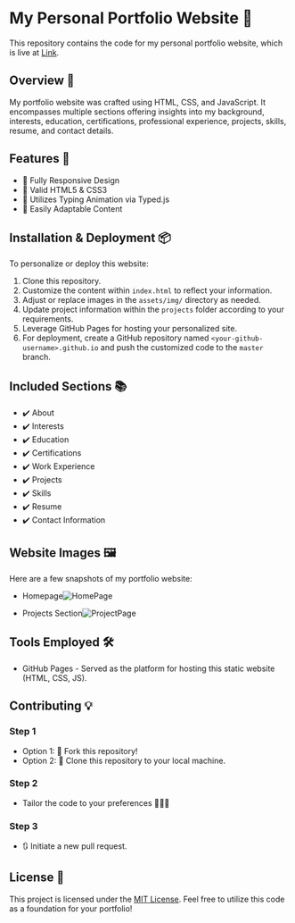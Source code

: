 # My Personal Portfolio Website 🚀

This repository contains the code for my personal portfolio website, which is live at [Link](https://divya-pardeshi.github.io/webportfolio/).

## Overview 🌟

My portfolio website was crafted using HTML, CSS, and JavaScript. It encompasses multiple sections offering insights into my background, interests, education, certifications, professional experience, projects, skills, resume, and contact details.

## Features 🌈

- 🌟 Fully Responsive Design
- 🌟 Valid HTML5 & CSS3
- 🌟 Utilizes Typing Animation via Typed.js
- 🌟 Easily Adaptable Content

## Installation & Deployment 📦

To personalize or deploy this website:

1. Clone this repository.
2. Customize the content within `index.html` to reflect your information.
3. Adjust or replace images in the `assets/img/` directory as needed.
4. Update project information within the `projects` folder according to your requirements.
5. Leverage GitHub Pages for hosting your personalized site.
6. For deployment, create a GitHub repository named `<your-github-username>.github.io` and push the customized code to the `master` branch.

## Included Sections 📚

- ✔️ About
- ✔️ Interests
- ✔️ Education
- ✔️ Certifications
- ✔️ Work Experience
- ✔️ Projects
- ✔️ Skills
- ✔️ Resume
- ✔️ Contact Information

## Website Images 🖼️

Here are a few snapshots of my portfolio website:

- Homepage![HomePage](https://github.com/Divya-Pardeshi/webportfolio/assets/114762794/ea74c6bb-254f-4c4a-96eb-463f9919bb36)

- Projects Section![ProjectPage](https://github.com/Divya-Pardeshi/webportfolio/assets/114762794/5ac0d4dd-860c-478f-9300-46a8e697813a)


## Tools Employed 🛠️

- GitHub Pages - Served as the platform for hosting this static website (HTML, CSS, JS).

## Contributing 💡

### Step 1
- Option 1: 🍴 Fork this repository!
- Option 2: 👯 Clone this repository to your local machine.

### Step 2
- Tailor the code to your preferences 🔨🔨🔨

### Step 3
- 🔃 Initiate a new pull request.

## License 📜

This project is licensed under the [MIT License](LICENSE). Feel free to utilize this code as a foundation for your portfolio!
